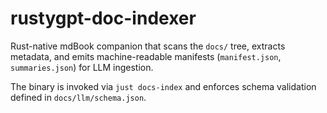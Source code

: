 # rustygpt-doc-indexer

Rust-native mdBook companion that scans the `docs/` tree, extracts metadata, and emits machine-readable manifests (`manifest.json`, `summaries.json`) for LLM ingestion.

The binary is invoked via `just docs-index` and enforces schema validation defined in `docs/llm/schema.json`.
